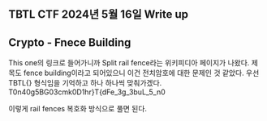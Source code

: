 ## TBTL CTF 2024년 5월 16일 Write up
## Crypto - Fnece Building


This one의 링크로 들어가니까 Split rail fence라는 위키피디아 페이지가 나왔다.
제목도 fence building이라고 되어있으니 이건 전치암호에 대한 문제인 것 같았다.
우선 TBTL{} 형식임을 기억하고 하나 하나씩 맞춰가겠다.
T0n40g5BG03cmk0D1hr}T{dFe_3g_3buL_5_n0

이렇게 rail fences 복호화 방식으로 풀면 된다.
